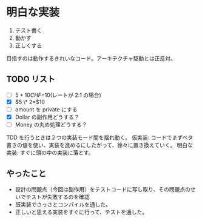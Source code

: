 # 明白な実装

1. テスト書く
2. 動かす
3. 正しくする

目指すのは動作するきれいなコード。アーキテクチャ駆動とは正反対。

## TODO リスト

- [ ] $5+10CHF=$10(レートが 2:1 の場合)
- [x] $5 \* 2=$10
- [ ] amount を private にする
- [x] Dollar の副作用どうする？
- [ ] Money の丸め処理どうする？

TDD を行うときは２つの実装モード間を揺れ動く。
仮実装: コードでまずベタ書きの値を使い、実装を進めるにしたがって、徐々に置き換えていく。
明白な実装: すぐに頭の中の実装に落とす。

## やったこと

- 設計の問題点（今回は副作用）をテストコードに写し取り、その問題点のせいでテストが失敗するのを確認
- 仮実装でさっさとコンパイルを通した。
- 正しいと思える実装をすぐに行って、テストを通した。
